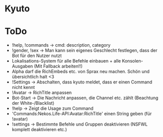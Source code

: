 # Kyuto

# ToDo
 - !help, !commands -> cmd: description, category
 - !gender, !sex -> Man kann sein eigenes Geschlecht festlegen, dass der Bot für den Nutzer nutzt
 - Lokalisations-System für alle Befehle einbauen + alle Konsolen-Ausgaben (Mit Fallback arbeiten!!)
 - Alpha darf die RichEmbeds etc. von Sprax neu machen. Schön und übersichtlich halt <3
  - !Settings -> Abschalten, dass kyuto meldet, dass er einen Command nicht kennt
 - !Avatar -> RichTitle anpassen
 - Bot-Start -> Die Nachricht anpassen, die Channel etc. zählt (Beachtung der White-/Blacklist)
 - !help <Command> -> Zeigt die Usage zum Command
 - 'Commands:Nekos.Life-API:Avatar:RichTitle' einen String geben (für !avatar)
 - !settings -> Bestimmte Befehle und Gruppen deaktivieren (NSFWL komplett deaktivieren etc.)